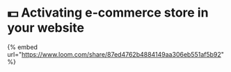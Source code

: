 # 💵  Activating e-commerce store in your website

{% embed url="https://www.loom.com/share/87ed4762b4884149aa306eb551af5b92" %}



